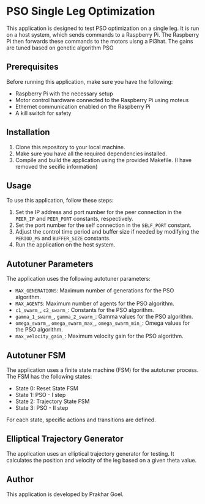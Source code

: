 # PSO Single Leg Optimization

This application is designed to test PSO optimization on a single leg. It is run on a host system, which sends commands to a Raspberry Pi. The Raspberry Pi then forwards these commands to the motors uisng a Pi3hat. The gains are tuned based on genetic algorithm PSO

## Prerequisites

Before running this application, make sure you have the following:

- Raspberry Pi with the necessary setup
- Motor control hardware connected to the Raspberry Pi using moteus
- Ethernet communication enabled on the Raspberry Pi
- A kill switch for safety

## Installation

1. Clone this repository to your local machine.
2. Make sure you have all the required dependencies installed.
3. Compile and build the application using the provided Makefile. (I have removed the secific information)

## Usage

To use this application, follow these steps:

1. Set the IP address and port number for the peer connection in the `PEER_IP` and `PEER_PORT` constants, respectively.
2. Set the port number for the self connection in the `SELF_PORT` constant.
3. Adjust the control time period and buffer size if needed by modifying the `PERIOD_MS` and `BUFFER_SIZE` constants.
4. Run the application on the host system.

## Autotuner Parameters

The application uses the following autotuner parameters:

- `MAX_GENERATIONS`: Maximum number of generations for the PSO algorithm.
- `MAX_AGENTS`: Maximum number of agents for the PSO algorithm.
- `c1_swarm_`, `c2_swarm_`: Constants for the PSO algorithm.
- `gamma_1_swarm_`, `gamma_2_swarm_`: Gamma values for the PSO algorithm.
- `omega_swarm_`, `omega_swarm_max_`, `omega_swarm_min_`: Omega values for the PSO algorithm.
- `max_velocity_gain_`: Maximum velocity gain for the PSO algorithm.

## Autotuner FSM

The application uses a finite state machine (FSM) for the autotuner process. The FSM has the following states:

- State 0: Reset State FSM
- State 1: PSO - I step
- State 2: Trajectory State FSM
- State 3: PSO - II step

For each state, specific actions and transitions are defined.

## Elliptical Trajectory Generator

The application uses an elliptical trajectory generator for testing. It calculates the position and velocity of the leg based on a given theta value.

## Author

This application is developed by Prakhar Goel.

